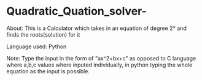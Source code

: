 # Quadratic_Quation_solver-
About:
This is a Calculator which takes in an equation of degree 2* and finds the roots(solution) for it

Language used:
Python

Note:
Type the input in the form of "ax^2+bx+c"
as opposed to C language where a,b,c values where inputed individually, in python typing the whole equation as the input is possible.

